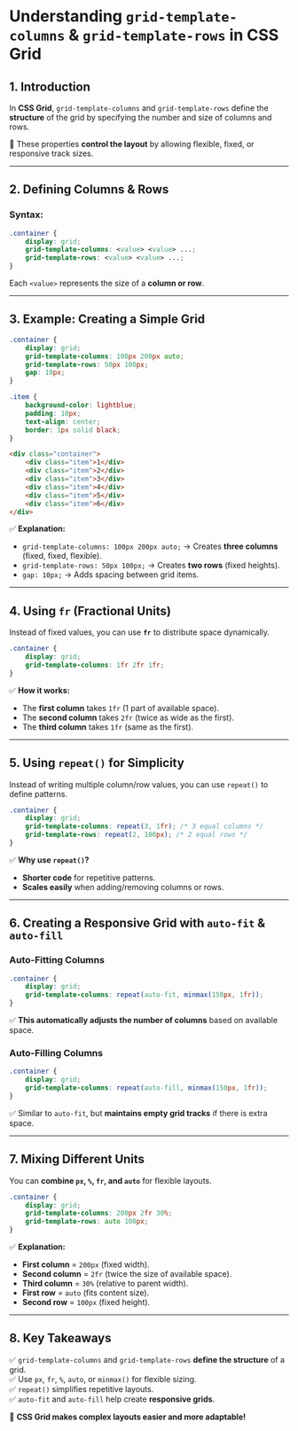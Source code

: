 # **Understanding `grid-template-columns` & `grid-template-rows` in CSS Grid**  

## **1. Introduction**  

In **CSS Grid**, `grid-template-columns` and `grid-template-rows` define the **structure** of the grid by specifying the number and size of columns and rows.  

📌 These properties **control the layout** by allowing flexible, fixed, or responsive track sizes.  

---

## **2. Defining Columns & Rows**  

### **Syntax:**  

```css
.container {
    display: grid;
    grid-template-columns: <value> <value> ...;
    grid-template-rows: <value> <value> ...;
}
```

Each `<value>` represents the size of a **column or row**.  

---

## **3. Example: Creating a Simple Grid**  

```css
.container {
    display: grid;
    grid-template-columns: 100px 200px auto;
    grid-template-rows: 50px 100px;
    gap: 10px;
}

.item {
    background-color: lightblue;
    padding: 10px;
    text-align: center;
    border: 1px solid black;
}
```

```html
<div class="container">
    <div class="item">1</div>
    <div class="item">2</div>
    <div class="item">3</div>
    <div class="item">4</div>
    <div class="item">5</div>
    <div class="item">6</div>
</div>
```

✅ **Explanation:**  

- `grid-template-columns: 100px 200px auto;` → Creates **three columns** (fixed, fixed, flexible).  
- `grid-template-rows: 50px 100px;` → Creates **two rows** (fixed heights).  
- `gap: 10px;` → Adds spacing between grid items.  

---

## **4. Using `fr` (Fractional Units)**

Instead of fixed values, you can use **`fr`** to distribute space dynamically.  

```css
.container {
    display: grid;
    grid-template-columns: 1fr 2fr 1fr;
}
```

✅ **How it works:**  

- The **first column** takes `1fr` (1 part of available space).  
- The **second column** takes `2fr` (twice as wide as the first).  
- The **third column** takes `1fr` (same as the first).  

---

## **5. Using `repeat()` for Simplicity**

Instead of writing multiple column/row values, you can use `repeat()` to define patterns.  

```css
.container {
    display: grid;
    grid-template-columns: repeat(3, 1fr); /* 3 equal columns */
    grid-template-rows: repeat(2, 100px); /* 2 equal rows */
}
```

✅ **Why use `repeat()`?**  

- **Shorter code** for repetitive patterns.  
- **Scales easily** when adding/removing columns or rows.  

---

## **6. Creating a Responsive Grid with `auto-fit` & `auto-fill`**

### **Auto-Fitting Columns**  

```css
.container {
    display: grid;
    grid-template-columns: repeat(auto-fit, minmax(150px, 1fr));
}
```

✅ **This automatically adjusts the number of columns** based on available space.  

### **Auto-Filling Columns**

```css
.container {
    display: grid;
    grid-template-columns: repeat(auto-fill, minmax(150px, 1fr));
}
```

✅ Similar to `auto-fit`, but **maintains empty grid tracks** if there is extra space.  

---

## **7. Mixing Different Units**

You can **combine `px`, `%`, `fr`, and `auto`** for flexible layouts.  

```css
.container {
    display: grid;
    grid-template-columns: 200px 2fr 30%;
    grid-template-rows: auto 100px;
}
```

✅ **Explanation:**  

- **First column** = `200px` (fixed width).  
- **Second column** = `2fr` (twice the size of available space).  
- **Third column** = `30%` (relative to parent width).  
- **First row** = `auto` (fits content size).  
- **Second row** = `100px` (fixed height).  

---

## **8. Key Takeaways**

✅ `grid-template-columns` and `grid-template-rows` **define the structure** of a grid.  
✅ Use `px`, `fr`, `%`, `auto`, or `minmax()` for flexible sizing.  
✅ `repeat()` simplifies repetitive layouts.  
✅ `auto-fit` and `auto-fill` help create **responsive grids**.  

🚀 **CSS Grid makes complex layouts easier and more adaptable!**
